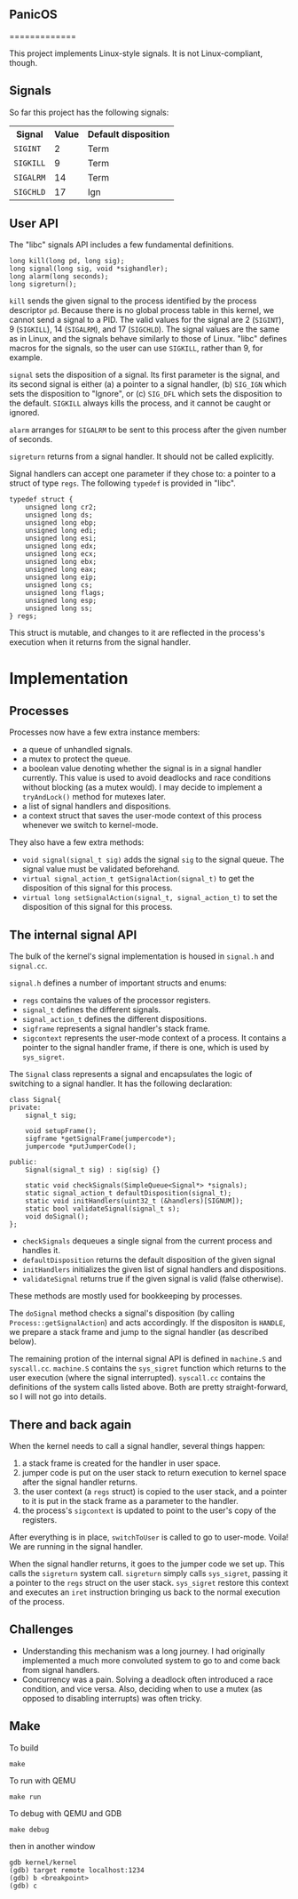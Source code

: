 ## PanicOS ##
=============

This project implements Linux-style signals. It is not Linux-compliant, though.

Signals
-------
So far this project has the following signals:
<table>
    <tr>
        <th>Signal</th>
        <th>Value</th>
        <th>Default disposition</th>
    </tr>
    <tr>
        <td><code>SIGINT</code></td>
        <td>2</td>
        <td>Term</td>
    </tr>
    <tr>
        <td><code>SIGKILL</code></td>
        <td>9</td>
        <td>Term</td>
    </tr>
    <tr>
        <td><code>SIGALRM</code></td>
        <td>14</td>
        <td>Term</td>
    </tr>
    <tr>
        <td><code>SIGCHLD</code></td>
        <td>17</td>
        <td>Ign</td>
    </tr>
</table>

User API
--------
The "libc" signals API includes a few fundamental definitions.

```
long kill(long pd, long sig);
long signal(long sig, void *sighandler);
long alarm(long seconds);
long sigreturn();
```

`kill` sends the given signal to the process identified by the process descriptor `pd`. Because there is no global process table in this kernel, we cannot send a signal to a PID. The valid values for the signal are 2 (`SIGINT`), 9 (`SIGKILL`), 14 (`SIGALRM`), and 17 (`SIGCHLD`). The signal values are the same as in Linux, and the signals behave similarly to those of Linux. "libc" defines macros for the signals, so the user can use `SIGKILL`, rather than 9, for example.

`signal` sets the disposition of a signal. Its first parameter is the signal, and its second signal is either (a) a pointer to a signal handler, (b) `SIG_IGN` which sets the disposition to "Ignore", or (c) `SIG_DFL` which sets the disposition to the default. `SIGKILL` always kills the process, and it cannot be caught or ignored.

`alarm` arranges for `SIGALRM` to be sent to this process after the given number of seconds.

`sigreturn` returns from a signal handler. It should not be called explicitly.

Signal handlers can accept one parameter if they chose to: a pointer to a struct of type `regs`. The following `typedef` is provided in "libc".
```
typedef struct {
    unsigned long cr2;
	unsigned long ds;
	unsigned long ebp;
	unsigned long edi;
	unsigned long esi;
	unsigned long edx;
	unsigned long ecx;
	unsigned long ebx;
	unsigned long eax;
	unsigned long eip;
	unsigned long cs;
	unsigned long flags;
	unsigned long esp;
	unsigned long ss;
} regs;

```
This struct is mutable, and changes to it are reflected in the process's execution when it returns from the signal handler.

Implementation
==============

Processes
----------------------
Processes now have a few extra instance members:
+ a queue of unhandled signals.
+ a mutex to protect the queue.
+ a boolean value denoting whether the signal is in a signal handler currently. This value is used to avoid deadlocks and race conditions without blocking (as a mutex would). I may decide to implement a `tryAndLock()` method for mutexes later.
+ a list of signal handlers and dispositions.
+ a context struct that saves the user-mode context of this process whenever we switch to kernel-mode.

They also have a few extra methods:
+ `void signal(signal_t sig)` adds the signal `sig` to the signal queue. The signal value must be validated beforehand.
+ `virtual signal_action_t getSignalAction(signal_t)` to get the disposition of this signal for this process.
+ `virtual long setSignalAction(signal_t, signal_action_t)` to set the disposition of this signal for this process.

The internal signal API
-----------------------
The bulk of the kernel's signal implementation is housed in `signal.h` and `signal.cc`.

`signal.h` defines a number of important structs and enums:
+ `regs` contains the values of the processor registers.
+ `signal_t` defines the different signals.
+ `signal_action_t` defines the different dispositions.
+ `sigframe` represents a signal handler's stack frame.
+ `sigcontext` represents the user-mode context of a process. It contains a pointer to the signal handler frame, if there is one, which is used by `sys_sigret`.

The `Signal` class represents a signal and encapsulates the logic of switching to a signal handler. It has the following declaration:
```
class Signal{
private:
    signal_t sig;

    void setupFrame();
    sigframe *getSignalFrame(jumpercode*);
    jumpercode *putJumperCode();

public:
    Signal(signal_t sig) : sig(sig) {}

    static void checkSignals(SimpleQueue<Signal*> *signals);
    static signal_action_t defaultDisposition(signal_t);
    static void initHandlers(uint32_t (&handlers)[SIGNUM]);
    static bool validateSignal(signal_t s);
    void doSignal();
};
```

+ `checkSignals` dequeues a single signal from the current process and handles it.
+ `defaultDisposition` returns the default disposition of the given signal
+ `initHandlers` initializes the given list of signal handlers and dispositions.
+ `validateSignal` returns true if the given signal is valid (false otherwise).

These methods are mostly used for bookkeeping by processes.

The `doSignal` method checks a signal's disposition (by calling `Process::getSignalAction`) and acts accordingly. If the dispositon is `HANDLE`, we prepare a stack frame and jump to the signal handler (as described below).

The remaining protion of the internal signal API is defined in `machine.S` and `syscall.cc`. `machine.S` contains the `sys_sigret` function which returns to the user execution (where the signal interrupted). `syscall.cc` contains the definitions of the system calls listed above. Both are pretty straight-forward, so I will not go into details.

There and back again
--------------------
When the kernel needs to call a signal handler, several things happen:
1.  a stack frame is created for the handler in user space.
2.  jumper code is put on the user stack to return execution to kernel space after the signal handler returns.
3.  the user context (a `regs` struct) is copied to the user stack, and a pointer to it is put in the stack frame as a parameter to the handler.
4.  the process's `sigcontext` is updated to point to the user's copy of the registers.

After everything is in place, `switchToUser` is called to go to user-mode. Voila! We are running in the signal handler.

When the signal handler returns, it goes to the jumper code we set up. This calls the `sigreturn` system call. `sigreturn` simply calls `sys_sigret`, passing it a pointer to the `regs` struct on the user stack. `sys_sigret` restore this context and executes an `iret` instruction bringing us back to the normal execution of the process.

Challenges
----------
+ Understanding this mechanism was a long journey. I had originally implemented a much more convoluted system to go to and come back from signal handlers.
+ Concurrency was a pain. Solving a deadlock often introduced a race condition, and vice versa. Also, deciding when to use a mutex (as opposed to disabling interrupts) was often tricky.

Make
----

To build

```
make
```

To run with QEMU

```
make run
```

To debug with QEMU and GDB

```
make debug
```
then in another window
```
gdb kernel/kernel
(gdb) target remote localhost:1234
(gdb) b <breakpoint>
(gdb) c
```
